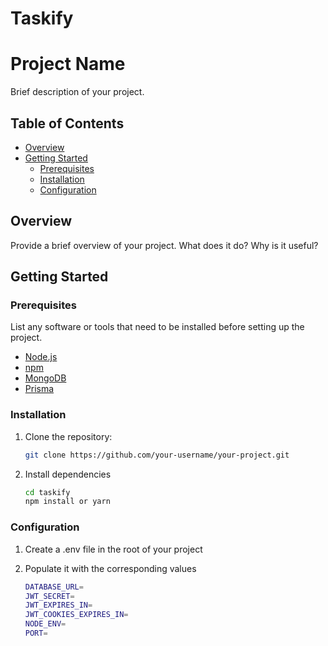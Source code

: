 # Taskify

# Project Name

Brief description of your project.

## Table of Contents

- [Overview](#overview)
- [Getting Started](#getting-started)
  - [Prerequisites](#prerequisites)
  - [Installation](#installation)
  - [Configuration](#configuration)

## Overview

Provide a brief overview of your project. What does it do? Why is it useful?

## Getting Started

### Prerequisites

List any software or tools that need to be installed before setting up the project.

- [Node.js](https://nodejs.org/)
- [npm](https://www.npmjs.com/)
- [MongoDB](https://www.mongodb.com/)
- [Prisma](https://www.prisma.io/)

### Installation

1. Clone the repository:

   ```bash
   git clone https://github.com/your-username/your-project.git

   ```

2. Install dependencies

   ```bash
   cd taskify
   npm install or yarn
   ```

### Configuration

1. Create a .env file in the root of your project
2. Populate it with the corresponding values

   ```bash
   DATABASE_URL=
   JWT_SECRET=
   JWT_EXPIRES_IN=
   JWT_COOKIES_EXPIRES_IN=
   NODE_ENV=
   PORT=

   ```
